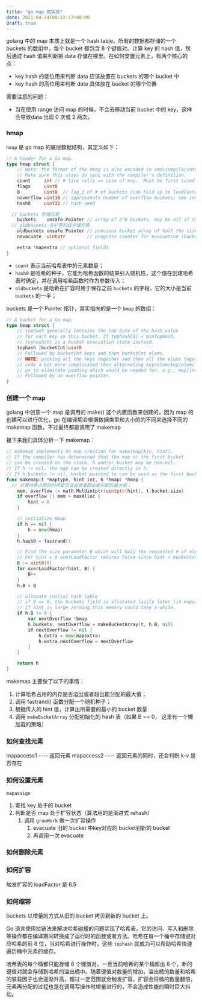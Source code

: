 ```yaml
---
title: "go map 的实现"
date: 2021-04-24T08:22:17+08:00
draft: true
---
```


golang 中的 map 本质上就是一个 hash table。所有的数据都存储的一个 buckets 的数组中，每个 bucket 都包含 8 个键值对。计算 key 的 hash 值，然后通过 hash 值来判断把 data 存储在哪里。在如何安置元素上，有两个核心的点：

- key hash 的低位用来判断 data 应该放置在 buckets 的哪个 bucket 中
- key hash 的高位用来判断 data 具体放在 bucket 的哪个位置

需要注意的问题：

- 当在使用 range 访问 map 的时候，不会去移动当前 bucket 中的 key，这样会导致data 出现 0 次或 2 两次。

### hmap

`hmap` 是 go map 的底层数据结构，其定义如下：

``` go
// A header for a Go map.
type hmap struct {
	// Note: the format of the hmap is also encoded in cmd/compile/internal/gc/reflect.go.
	// Make sure this stays in sync with the compiler's definition.
	count     int // # live cells == size of map.  Must be first (used by len() builtin)
	flags     uint8
	B         uint8  // log_2 of # of buckets (can hold up to loadFactor * 2^B items)
	noverflow uint16 // approximate number of overflow buckets; see incrnoverflow for details
	hash0     uint32 // hash seed

  // buckets 存储元素
	buckets    unsafe.Pointer // array of 2^B Buckets. may be nil if count==0. 
  // oldbuckets 在扩容阶段存储元素
	oldbuckets unsafe.Pointer // previous bucket array of half the size, non-nil only when growing
	nevacuate  uintptr        // progress counter for evacuation (buckets less than this have been evacuated)

	extra *mapextra // optional fields
}
```

- `count` 表示当前哈希表中的元素数量；
- `hash0` 是哈希的种子，它能为哈希函数的结果引入随机性，这个值在创建哈希表时确定，并在调用哈希函数时作为参数传入；
- `oldbuckets` 是哈希在扩容时用于保存之前 `buckets` 的字段，它的大小是当前 `buckets` 的一半；

buckets 是一个 Pointer 指针，其实指向的是一个 `bmap` 的数组：

``` go
// A bucket for a Go map.
type bmap struct {
	// tophash generally contains the top byte of the hash value
	// for each key in this bucket. If tophash[0] < minTopHash,
	// tophash[0] is a bucket evacuation state instead.
	tophash [bucketCnt]uint8
	// Followed by bucketCnt keys and then bucketCnt elems.
	// NOTE: packing all the keys together and then all the elems together makes the
	// code a bit more complicated than alternating key/elem/key/elem/... but it allows
	// us to eliminate padding which would be needed for, e.g., map[int64]int8.
	// Followed by an overflow pointer.
}
```



### 创建一个 map

golang 中创意一个 map 是调用的 make() 这个内置函数来创建的，因为 map 的创建可以进行优化，go 在编译期会根据数据类型和大小的的不同来选择不同的 makemap 函数，不过最终都是调用了 makemap

接下来我们具体分析一下 makemap：

``` go
// makemap implements Go map creation for make(map[k]v, hint).
// If the compiler has determined that the map or the first bucket
// can be created on the stack, h and/or bucket may be non-nil.
// If h != nil, the map can be created directly in h.
// If h.buckets != nil, bucket pointed to can be used as the first bucket.
func makemap(t *maptype, hint int, h *hmap) *hmap {
  // 计算哈希占用的内存是否溢出或者超出能分配的最大值；
	mem, overflow := math.MulUintptr(uintptr(hint), t.bucket.size)
	if overflow || mem > maxAlloc {
		hint = 0
	}

	// initialize Hmap
	if h == nil {
		h = new(hmap)
	}
	h.hash0 = fastrand()

	// Find the size parameter B which will hold the requested # of elements.
	// For hint < 0 overLoadFactor returns false since hint < bucketCnt.
	B := uint8(0)
	for overLoadFactor(hint, B) {
		B++
	}
	h.B = B

	// allocate initial hash table
	// if B == 0, the buckets field is allocated lazily later (in mapassign)
	// If hint is large zeroing this memory could take a while.
	if h.B != 0 {
		var nextOverflow *bmap
		h.buckets, nextOverflow = makeBucketArray(t, h.B, nil)
		if nextOverflow != nil {
			h.extra = new(mapextra)
			h.extra.nextOverflow = nextOverflow
		}
	}

	return h
}
```

makemap 主要做了以下的事情：

1. 计算哈希占用的内存是否溢出或者超出能分配的最大值；
2. 调用 fastrand() 函数分配一个随机种子；
3. 根据传入的 hint 值，计算出所需要的最小的 bucket 数量
4. 调用 `makeBucketArray` 分配初始化的 hash 表（如果 B == 0， 这里有一个懒加载的策略）



### 如何查找元素

mapaccess1   ---- 返回元素
mapaccess2   ---- 返回元素的同时，还会判断 k-v 是否存在



### 如何设置元素

```
mapassign
```

1. 查找 key 处于的 bucket
2. 判断是否 map 处于扩容状态（算法用的是渐进式 rehash）
   1. 调用 `growWork` 做一次扩容操作
      1. evacuate 旧的 bucket 中key对应的 bucket到新的 bucket
      2. 再调用一次 evacuate

### 如何删除元素



### 如何扩容

触发扩容的 loadFactor 是 6.5

### 如何缩容



buckets 以增量的方式从旧的 bucket 拷贝到新的 bucket 上。





Go 语言使用拉链法来解决哈希碰撞的问题实现了哈希表，它的访问、写入和删除等操作都在编译期间转换成了运行时的函数或者方法。哈希在每一个桶中存储键对应哈希的前 8 位，当对哈希进行操作时，这些 `tophash` 就成为可以帮助哈希快速遍历桶中元素的缓存。

哈希表的每个桶都只能存储 8 个键值对，一旦当前哈希的某个桶超出 8 个，新的键值对就会存储到哈希的溢出桶中。随着键值对数量的增加，溢出桶的数量和哈希的装载因子也会逐渐升高，超过一定范围就会触发扩容，扩容会将桶的数量翻倍，元素再分配的过程也是在调用写操作时增量进行的，不会造成性能的瞬时巨大抖动。